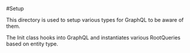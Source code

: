 #Setup

This directory is used to setup various types for GraphQL to be aware of them.

The Init class hooks into GraphQL and instantiates various RootQueries based on entity type. 
